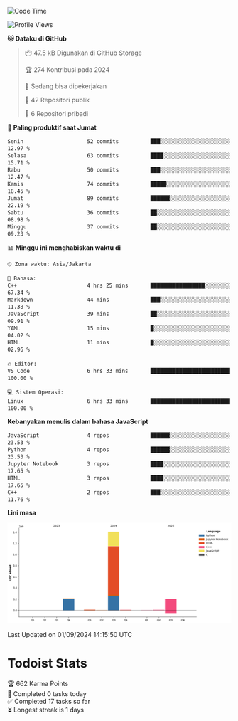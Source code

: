 <!--START_SECTION:waka-->
![Code Time](http://img.shields.io/badge/Code%20Time-28%20hrs%2051%20mins-blue)

![Profile Views](http://img.shields.io/badge/Profil%20dilihat-54-blue)

**🐱 Dataku di GitHub** 

> 📦 47.5 kB Digunakan di GitHub Storage 
 > 
> 🏆 274 Kontribusi pada 2024
 > 
> 💼 Sedang bisa dipekerjakan
 > 
> 📜 42 Repositori publik 
 > 
> 🔑 6 Repositori pribadi 
 > 
📅 **Paling produktif saat Jumat** 

```text
Senin                    52 commits          ███░░░░░░░░░░░░░░░░░░░░░░   12.97 % 
Selasa                   63 commits          ████░░░░░░░░░░░░░░░░░░░░░   15.71 % 
Rabu                     50 commits          ███░░░░░░░░░░░░░░░░░░░░░░   12.47 % 
Kamis                    74 commits          █████░░░░░░░░░░░░░░░░░░░░   18.45 % 
Jumat                    89 commits          ██████░░░░░░░░░░░░░░░░░░░   22.19 % 
Sabtu                    36 commits          ██░░░░░░░░░░░░░░░░░░░░░░░   08.98 % 
Minggu                   37 commits          ██░░░░░░░░░░░░░░░░░░░░░░░   09.23 % 
```


📊 **Minggu ini menghabiskan waktu di** 

```text
🕑︎ Zona waktu: Asia/Jakarta

💬 Bahasa: 
C++                      4 hrs 25 mins       █████████████████░░░░░░░░   67.34 % 
Markdown                 44 mins             ███░░░░░░░░░░░░░░░░░░░░░░   11.38 % 
JavaScript               39 mins             ██░░░░░░░░░░░░░░░░░░░░░░░   09.91 % 
YAML                     15 mins             █░░░░░░░░░░░░░░░░░░░░░░░░   04.02 % 
HTML                     11 mins             █░░░░░░░░░░░░░░░░░░░░░░░░   02.96 % 

🔥 Editor: 
VS Code                  6 hrs 33 mins       █████████████████████████   100.00 % 

💻 Sistem Operasi: 
Linux                    6 hrs 33 mins       █████████████████████████   100.00 % 
```

**Kebanyakan menulis dalam bahasa JavaScript** 

```text
JavaScript               4 repos             ██████░░░░░░░░░░░░░░░░░░░   23.53 % 
Python                   4 repos             ██████░░░░░░░░░░░░░░░░░░░   23.53 % 
Jupyter Notebook         3 repos             ████░░░░░░░░░░░░░░░░░░░░░   17.65 % 
HTML                     3 repos             ████░░░░░░░░░░░░░░░░░░░░░   17.65 % 
C++                      2 repos             ███░░░░░░░░░░░░░░░░░░░░░░   11.76 % 
```



**Lini masa**

![Lines of Code chart](https://raw.githubusercontent.com/yusuf601/yusuf601/main/assets/bar_graph.png)


 Last Updated on 01/09/2024 14:15:50 UTC
<!--END_SECTION:waka-->
# Todoist Stats

<!-- TODO-IST:START -->
🏆  662 Karma Points           
🌸  Completed 0 tasks today           
✅  Completed 17 tasks so far           
⏳  Longest streak is 1 days
<!-- TODO-IST:END -->
